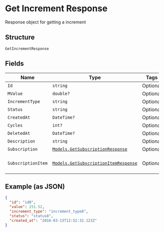 
# Get Increment Response

Response object for getting a increment

## Structure

`GetIncrementResponse`

## Fields

| Name | Type | Tags | Description |
|  --- | --- | --- | --- |
| `Id` | `string` | Optional | - |
| `MValue` | `double?` | Optional | - |
| `IncrementType` | `string` | Optional | - |
| `Status` | `string` | Optional | - |
| `CreatedAt` | `DateTime?` | Optional | - |
| `Cycles` | `int?` | Optional | - |
| `DeletedAt` | `DateTime?` | Optional | - |
| `Description` | `string` | Optional | - |
| `Subscription` | [`Models.GetSubscriptionResponse`](../../doc/models/get-subscription-response.md) | Optional | - |
| `SubscriptionItem` | [`Models.GetSubscriptionItemResponse`](../../doc/models/get-subscription-item-response.md) | Optional | The Subscription Item |

## Example (as JSON)

```json
{
  "id": "id0",
  "value": 251.52,
  "increment_type": "increment_type8",
  "status": "status8",
  "created_at": "2016-03-13T12:52:32.123Z"
}
```

